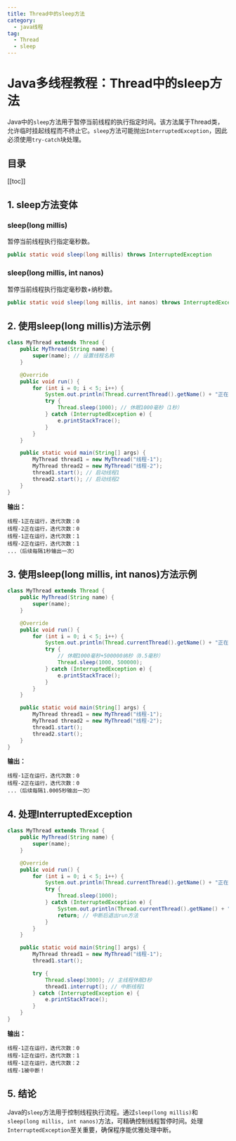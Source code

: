 ```yaml
---
title: Thread中的sleep方法
category:
  - java线程
tag:
  - Thread
  - sleep
---
```


# Java多线程教程：Thread中的sleep方法

Java中的`sleep`方法用于暂停当前线程的执行指定时间。该方法属于Thread类，允许临时挂起线程而不终止它。`sleep`方法可能抛出`InterruptedException`，因此必须使用`try-catch`块处理。

## 目录

[[toc]]


## 1. sleep方法变体

### sleep(long millis)

暂停当前线程执行指定毫秒数。

```java
public static void sleep(long millis) throws InterruptedException
```

### sleep(long millis, int nanos)

暂停当前线程执行指定毫秒数+纳秒数。

```java
public static void sleep(long millis, int nanos) throws InterruptedException
```

## 2. 使用sleep(long millis)方法示例

```java
class MyThread extends Thread {
    public MyThread(String name) {
        super(name); // 设置线程名称
    }

    @Override
    public void run() {
        for (int i = 0; i < 5; i++) {
            System.out.println(Thread.currentThread().getName() + "正在运行，迭代次数：" + i);
            try {
                Thread.sleep(1000); // 休眠1000毫秒（1秒）
            } catch (InterruptedException e) {
                e.printStackTrace();
            }
        }
    }

    public static void main(String[] args) {
        MyThread thread1 = new MyThread("线程-1");
        MyThread thread2 = new MyThread("线程-2");
        thread1.start(); // 启动线程1
        thread2.start(); // 启动线程2
    }
}
```

**输出：**
```
线程-1正在运行，迭代次数：0
线程-2正在运行，迭代次数：0
线程-1正在运行，迭代次数：1
线程-2正在运行，迭代次数：1
...（后续每隔1秒输出一次）
```

## 3. 使用sleep(long millis, int nanos)方法示例

```java
class MyThread extends Thread {
    public MyThread(String name) {
        super(name);
    }

    @Override
    public void run() {
        for (int i = 0; i < 5; i++) {
            System.out.println(Thread.currentThread().getName() + "正在运行，迭代次数：" + i);
            try {
                // 休眠1000毫秒+500000纳秒（0.5毫秒）
                Thread.sleep(1000, 500000);
            } catch (InterruptedException e) {
                e.printStackTrace();
            }
        }
    }

    public static void main(String[] args) {
        MyThread thread1 = new MyThread("线程-1");
        MyThread thread2 = new MyThread("线程-2");
        thread1.start();
        thread2.start();
    }
}
```

**输出：**
```
线程-1正在运行，迭代次数：0
线程-2正在运行，迭代次数：0
...（后续每隔1.0005秒输出一次）
```

## 4. 处理InterruptedException

```java
class MyThread extends Thread {
    public MyThread(String name) {
        super(name);
    }

    @Override
    public void run() {
        for (int i = 0; i < 5; i++) {
            System.out.println(Thread.currentThread().getName() + "正在运行，迭代次数：" + i);
            try {
                Thread.sleep(1000);
            } catch (InterruptedException e) {
                System.out.println(Thread.currentThread().getName() + "被中断！");
                return; // 中断后退出run方法
            }
        }
    }

    public static void main(String[] args) {
        MyThread thread1 = new MyThread("线程-1");
        thread1.start();

        try {
            Thread.sleep(3000); // 主线程休眠3秒
            thread1.interrupt(); // 中断线程1
        } catch (InterruptedException e) {
            e.printStackTrace();
        }
    }
}
```

**输出：**
```
线程-1正在运行，迭代次数：0
线程-1正在运行，迭代次数：1
线程-1正在运行，迭代次数：2
线程-1被中断！
```

## 5. 结论

Java的`sleep`方法用于控制线程执行流程。通过`sleep(long millis)`和`sleep(long millis, int nanos)`方法，可精确控制线程暂停时间。处理`InterruptedException`至关重要，确保程序能优雅处理中断。